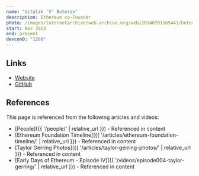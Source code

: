```yaml
---
name: "Vitalik 'V' Buterin"
description: Ethereum co-Founder
photo: /images/internetarchive/web.archive.org/web/20140701165441/buterin-vitalik.jpg
start: Nov 2013
end: present
devcon0: "1260"
---
```


## Links

- [Website](https://vitalik.eth.limo/)
- [GitHub](https://github.com/vbuterin)

## References

This page is referenced from the following articles and videos:

- [People]({{ '/people/' | relative_url }}) - Referenced in content
- [Ethereum Foundation Timeline]({{ '/articles/ethereum-foundation-timeline/' | relative_url }}) - Referenced in content
- [Taylor Gerring Photos]({{ '/articles/taylor-gerring-photos/' | relative_url }}) - Referenced in content
- [Early Days of Ethereum - Episode IV]({{ '/videos/episode004-taylor-gerring/' | relative_url }}) - Referenced in content
